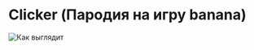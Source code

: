 # Clicker (Пародия на игру banana)

![Как выглядит](https://sun9-41.userapi.com/impg/FyKgu7IorOciS5FRvgjCJIeygMGEIngRyG8oFw/ECCh3pRo_S8.jpg?size=802x482&quality=96&sign=8111ca31029d1973402a418859e33aea&type=album)
